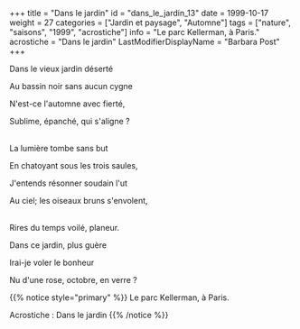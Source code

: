 +++
title = "Dans le jardin"
id = "dans_le_jardin_13"
date = 1999-10-17
weight = 27
categories = ["Jardin et paysage", "Automne"]
tags = ["nature", "saisons", "1999", "acrostiche"]
info = "Le parc Kellerman, à Paris."
acrostiche = "Dans le jardin"
LastModifierDisplayName = "Barbara Post"
+++

Dans le vieux jardin déserté

Au bassin noir sans aucun cygne

N'est-ce l'automne avec fierté,

Sublime, épanché, qui s'aligne ?

 \
La lumière tombe sans but

En chatoyant sous les trois saules,

J'entends résonner soudain l'ut

Au ciel; les oiseaux bruns s'envolent,

 \
Rires du temps voilé, planeur.

Dans ce jardin, plus guère

Irai-je voler le bonheur

Nu d'une rose, octobre, en verre ?

{{% notice style="primary" %}}
Le parc Kellerman, à Paris.

Acrostiche : Dans le jardin
{{% /notice %}}
